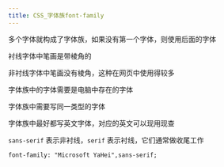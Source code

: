 ```yaml
---
title: CSS_字体族font-family
---
```

多个字体就构成了字体族，如果没有第一个字体，则使用后面的字体

衬线字体中笔画是带棱角的

非衬线字体中笔画没有棱角，这种在网页中使用得较多

字体族中的字体需要是电脑中存在的字体

字体族中需要写同一类型的字体

字体族中最好都写英文字体，对应的英文可以现用现查

`sans-serif` 表示非衬线，`serif` 表示衬线，它们通常做收尾工作

```
font-family: "Microsoft YaHei",sans-serif;
```
